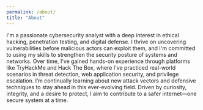 ```yaml
---
permalink: /about/
title: "About"
---
```


I'm a passionate cybersecurity analyst with a deep interest in ethical hacking, penetration testing, and digital defense. I thrive on uncovering vulnerabilities before malicious actors can exploit them, and I'm committed to using my skills to strengthen the security posture of systems and networks.
Over time, I've gained hands-on experience through platforms like TryHackMe and Hack The Box, where I've practiced real-world scenarios in threat detection, web application security, and privilege escalation. I’m continually learning about new attack vectors and defensive techniques to stay ahead in this ever-evolving field.
Driven by curiosity, integrity, and a desire to protect, I aim to contribute to a safer internet—one secure system at a time.

